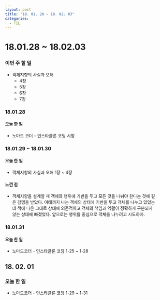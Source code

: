```yaml
---
layout: post
title: "18. 01. 28 ~ 18. 02. 03"
categories:
  - TIL
---
```


# 18.01.28 ~ 18.02.03

### 이번 주 할 일
- 객체지향의 사실과 오해
    - 4장
    - 5장
    - 6장
    - 7장

### 18.01.28
#### 오늘 한 일
- 노마드 코더 - 인스타클론 코딩 시청

### 18.01.29 ~ 18.01.30
#### 오늘 한 일
- 객체지향의 사실과 오해 1장 ~ 4장

#### 느낀 점
- 객체지향을 설계할 때 객체의 행위에 기반을 두고 모든 것을 나눠야 한다는 것에 깊은 감명을 받았다. 여태까지 나는 객체의 상태에 기반을 두고 객체를 나누고 있었는데 책에 나온 그대로 상태에 의존적이고 객체의 책임과 역활이 정확하게 구분되지 않는 상태에 빠졌었다. 앞으로는 행위를 중심으로 객체를 나누려고 시도하자.

### 18.01.31
#### 오늘 한 일
- 노마드코더 - 인스타클론 코딩 1-25 ~ 1-28

## 18. 02. 01
### 오늘 한 일
- 노마드코더 - 인스타클론 코딩 1-29 ~ 1-31 
